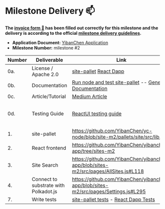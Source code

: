 # Milestone Delivery :mailbox:

**The [invoice form :pencil:](https://docs.google.com/forms/d/e/1FAIpQLSfmNYaoCgrxyhzgoKQ0ynQvnNRoTmgApz9NrMp-hd8mhIiO0A/viewform) has been filled out correctly for this milestone and the delivery is according to the official [milestone delivery guidelines](https://github.com/w3f/Grants-Program/blob/master/docs/milestone-deliverables-guidelines.md).**

- **Application Document:** [YibanChen Application](https://github.com/w3f/Grants-Program/blob/master/applications/yiban_chen1.md)
- **Milestone Number:** milestone #2

| Number | Deliverable                           | Link                                                                                                                                                                                        | Notes                                           |
| ------ | ------------------------------------- | ------------------------------------------------------------------------------------------------------------------------------------------------------------------------------------------- | ----------------------------------------------- |
| 0a.    | License / Apache 2.0                  | [site-pallet](https://github.com/YibanChen/yc-node/blob/site-m2/pallets/site/Cargo.toml#L1) [React Dapp](https://github.com/YibanChen/yibanchen-app/blob/sites-m2/LICENSE)                  | ...                                             |
| 0b.    | Documentation                         | [Run node and test site-pallet](https://github.com/YibanChen/yc-node/blob/site-m2/docs/site-test-guide.md) -- [General Documentation](https://docs.yibanchen.com)                           | ...                                             |
| 0c.    | Article/Tutorial                      | [Medium Article](https://medium.com/@david.rhodus/yiban-chen-sites-dapp-tutorial-f75c689c2db8)                                                                                              |                                                 |
| 0d.    | Testing Guide                         | [ReactUI testing guide](https://github.com/YibanChen/YibanChenAppSeleniumTests/tree/sites-m2#readme)                                                                                        | site-pallet testing covered in 0b documentation |
| 1.     | site-pallet                           | https://github.com/YibanChen/yc-node/blob/site-m2/pallets/site/src/lib.rs                                                                                                                   | ...                                             |
| 2.     | React frontend                        | https://github.com/YibanChen/yibanchen-app/tree/sites-m2                                                                                                                                    | [Hosted Version](https://app.yibanchen.com)     |
| 3.     | Site Search                           | https://github.com/YibanChen/yibanchen-app/blob/sites-m2/src/pages/AllSites.js#L118                                                                                                         |                                                 |
| 4.     | Connect to substrate with Polkadot.js | https://github.com/YibanChen/yibanchen-app/blob/sites-m2/src/pages/Settings.js#L295                                                                                                         | ...                                             |
| 7.     | Write tests                           | [site-pallet tests](https://github.com/YibanChen/yc-node/blob/site-m2/pallets/site/src/tests.rs) - [React Dapp Tests](https://github.com/YibanChen/YibanChenAppSeleniumTests/tree/sites-m2) | ...                                             |
